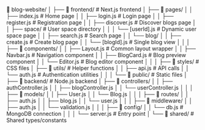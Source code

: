 📁 blog-website/
│
├── 📁 frontend/                 # Next.js frontend
│   ├── 📁 pages/
│   │   ├── index.js            # Home page
│   │   ├── login.js            # Login page
│   │   ├── register.js         # Registration page
│   │   ├── discover.js         # Discover blogs page
│   │   ├── space/              # User space directory
│   │   │   └── [userId].js     # Dynamic user space page
│   │   ├── search.js           # Search page
│   │   └── blog/
│   │       ├── create.js       # Create blog page
│   │       └── [blogId].js     # Single blog view
│   │
│   ├── 📁 components/
│   │   ├── Layout.js           # Common layout wrapper
│   │   ├── Navbar.js           # Navigation component
│   │   ├── BlogCard.js         # Blog preview component
│   │   └── Editor.js           # Blog editor component
│   │
│   ├── 📁 styles/              # CSS files
│   ├── 📁 utils/               # Helper functions
│   │   ├── api.js              # API calls
│   │   └── auth.js             # Authentication utilities
│   │
│   └── 📁 public/              # Static files
│
├── 📁 backend/                  # Node.js backend
│   ├── 📁 controllers/
│   │   ├── authController.js
│   │   ├── blogController.js
│   │   └── userController.js
│   │
│   ├── 📁 models/
│   │   ├── User.js
│   │   └── Blog.js
│   │
│   ├── 📁 routes/
│   │   ├── auth.js
│   │   ├── blog.js
│   │   └── user.js
│   │
│   ├── 📁 middleware/
│   │   ├── auth.js
│   │   └── validation.js
│   │
│   ├── 📁 config/
│   │   └── db.js               # MongoDB connection
│   │
│   └── server.js               # Entry point
│
└── 📁 shared/                  # Shared types/constants